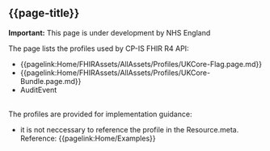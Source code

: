 ## {{page-title}}

  <div markdown="span" class="alert alert-warning" role="alert"><i class="fa fa-warning"></i><b> Important:</b> This page is under development by NHS England</div>

The page lists the profiles used by CP-IS FHIR R4 API:

- {{pagelink:Home/FHIRAssets/AllAssets/Profiles/UKCore-Flag.page.md}}
- {{pagelink:Home/FHIRAssets/AllAssets/Profiles/UKCore-Bundle.page.md}}
- AuditEvent

<br>The profiles are provided for implementation guidance:
- it is not neccessary to reference the profile in the Resource.meta. Reference: {{pagelink:Home/Examples}}
